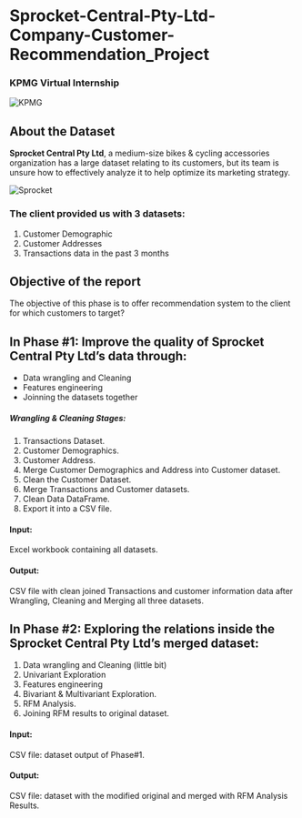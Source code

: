 # Sprocket-Central-Pty-Ltd-Company-Customer-Recommendation_Project
### KPMG Virtual Internship

![KPMG](https://connect-assets.prosple.com/cdn/ff/8MHef1iffFwxem8U9xiS_CE16i_5XbBK1Skw1VhlDsc/1578902605/public/styles/scale_and_crop_center_890x320/public/2020-01/Banner-KPMG-890x320-2020.png?itok=P-1TF_7I)

## About the Dataset
**Sprocket Central Pty Ltd**, a medium-size bikes & cycling accessories organization has a large dataset relating to its customers, but its team is unsure how to effectively analyze it to help optimize its marketing strategy.

![Sprocket](https://github.com/Nour-Ibrahim-1290/Sprocket-Central-Pty-Ltd-Company-Customer-Recommendation-Project-KPMG-Virtual-Internship/blob/main/Notebooks/sprocket_central.png?raw=true)

### The client provided us with 3 datasets:
1. Customer Demographic
2. Customer Addresses
3. Transactions data in the past 3 months

## Objective of the report
The objective of this phase is to offer recommendation system to the client for which customers to target?

## In Phase #1: Improve the quality of Sprocket Central Pty Ltd’s data through:
* Data wrangling and Cleaning
* Features engineering
* Joinning the datasets together
##### Wrangling & Cleaning Stages:
1. Transactions Dataset.
2. Customer Demographics.
3. Customer Address.
4. Merge Customer Demographics and Address into Customer dataset.
5. Clean the Customer Dataset.
6. Merge Transactions and Customer datasets.
7. Clean Data DataFrame.
8. Export it into a CSV file.
#### Input: 
  Excel workbook containing all datasets.
#### Output: 
  CSV file with clean joined Transactions and customer information data after Wrangling, Cleaning and Merging all three datasets.
  
  
## In Phase #2: Exploring the relations inside the Sprocket Central Pty Ltd’s merged dataset:
1. Data wrangling and Cleaning (little bit)
2. Univariant Exploration
3. Features engineering
4. Bivariant & Multivariant Exploration.
5. RFM Analysis.
6. Joining RFM results to original dataset.
#### Input: 
  CSV file: dataset output of Phase#1.
#### Output: 
  CSV file: dataset with the modified original and merged with RFM Analysis Results.

